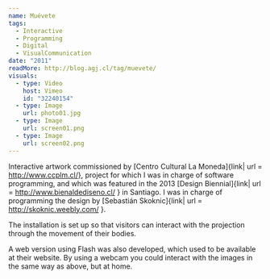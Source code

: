 ```yaml
---
name: Muévete
tags:
  - Interactive
  - Programming
  - Digital
  - VisualCommunication
date: "2011"
readMore: http://blog.agj.cl/tag/muevete/
visuals:
  - type: Video
    host: Vimeo
    id: "32240154"
  - type: Image
    url: photo01.jpg
  - type: Image
    url: screen01.png
  - type: Image
    url: screen02.png
---
```


Interactive artwork commissioned by [Centro Cultural La Moneda]{link| url = http://www.ccplm.cl/}, project for which I was in charge of software programming, and which was featured in the 2013 [Design Biennial]{link| url = http://www.bienaldediseno.cl/ } in Santiago.
I was in charge of programming the design by [Sebastián Skoknic]{link| url = http://skoknic.weebly.com/ }.

The installation is set up so that visitors can interact with the projection through the movement of their bodies.

A web version using Flash was also developed, which used to be available at their website.
By using a webcam you could interact with the images in the same way as above, but at home.
